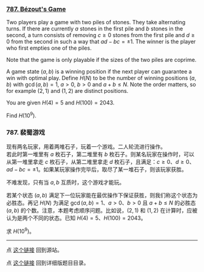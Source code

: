 ### [787. Bézout's Game](https://projecteuler.net/problem=787)

Two players play a game with two piles of stones. They take alternating turns. If there are currently $a$ stones in the first pile and $b$ stones in the second, a turn consists of removing $c\geq 0$ stones from the first pile and $d\geq 0$ from the second in such a way that $ad-bc=\pm1$. The winner is the player who first empties one of the piles.

Note that the game is only playable if the sizes of the two piles are coprime.

A game state $(a, b)$ is a winning position if the next player can guarantee a win with optimal play. Define $H(N)$ to be the number of winning positions $(a, b)$ with $\gcd(a,b)=1$, $a > 0$, $b > 0$ and $a+b \leq N$. Note the order matters, so for example $(2,1)$ and $(1,2)$ are distinct positions.

You are given $H(4)=5$ and $H(100)=2043$.

Find $H(10^9)$.

### 787. 裴蜀游戏

现有两名玩家，用着两堆石子，玩着一个游戏。二人轮流进行操作。  
若此时第一堆里有 $a$ 枚石子，第二堆里有 $b$ 枚石子。则某名玩家在操作时，可以从第一堆里拿走 $c$ 枚石子，从第二堆里拿走 $d$ 枚石子，且满足：$c \geq 0$、$d \geq 0$、$ad-bc=\pm1$。如果某玩家操作完毕后，取尽了某一堆石子，则该玩家获胜。

不难发现，只有当 $a,b$ 互质时，这个游戏才能玩。

若某个状态 $(a, b)$ 满足下一位玩家能在最优操作下保证获胜，则我们称这个状态为必胜态。再记 $H(N)$ 为满足 $\gcd(a,b)=1$、$a > 0$、$b > 0$ 且 $a+b \leq N$ 的必胜态 $(a, b)$ 的个数。注意，本题考虑顺序问题。比如说，$(2, 1)$ 和 $(1, 2)$ 在计算时，应被认为是两个不同的状态。已知 $H(4)=5$、$H(100)=2043$。

求 $H(10^9)$。

---

点 [这个链接](https://fsy-juruo.github.io/pe-chinese-translation/) 回到源站。

点 [这个链接](https://fsy-juruo.github.io/pe-chinese-translation/detailed_content_archives.html) 回到详细版题目目录。